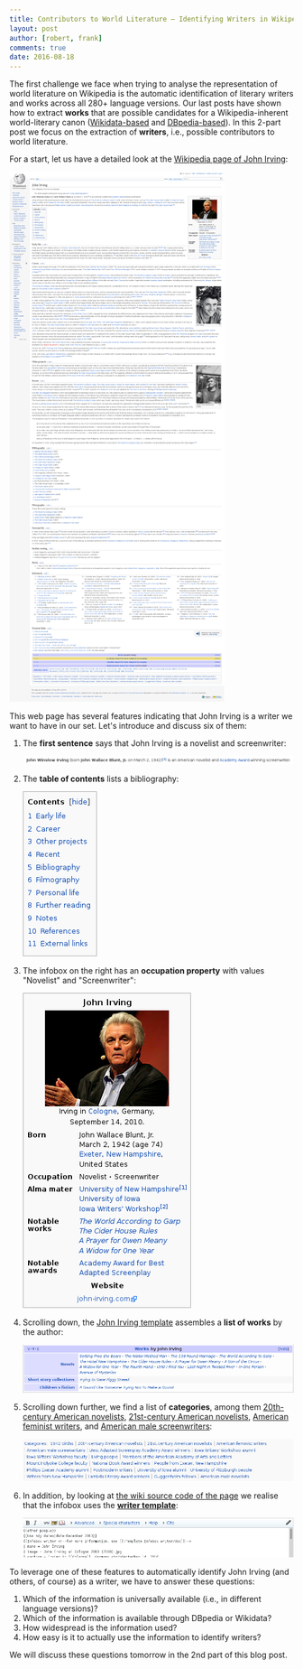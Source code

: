 ```yaml
---
title: Contributors to World Literature – Identifying Writers in Wikipedia, Part I
layout: post
author: [robert, frank]
comments: true
date: 2016-08-18
---
```


The first challenge we face when trying to analyse the representation
of world literature on Wikipedia is the automatic identification of
literary writers and works across all 280+ language versions. Our last
posts have shown how to extract **works** that are possible candidates
for a Wikipedia-inherent world-literary canon
([Wikidata-based](/Wikidata-Meets-World-Literature/) and
[DBpedia-based](/DBpedia-and-World-Literature/)). In this 2-part post
we focus on the extraction of **writers**, i.e., possible contributors
to world literature.

For a start, let us have a detailed look at the
[Wikipedia page of John Irving](https://en.wikipedia.org/wiki/John_Irving):

![Wikipedia Page of John Irving](/images/wp_john_irving_all.png)

This web page has several features indicating that John Irving is a
writer we want to have in our set. Let's introduce and discuss six of
them:

1. The **first sentence** says that John Irving is a novelist and
   screenwriter:

   ![The first sentence on the Wikipedia Page of John Irving](/images/wp_john_irving_first_sentence.png)
2. The **table of contents** lists a bibliography:
   
   ![The table of contents on the Wikipedia page of John Irving](/images/wp_john_irving_toc.png)
3. The infobox on the right has an **occupation property** with
   values "Novelist" and "Screenwriter":

   ![The infobox on the Wikipedia page of John Irving](/images/wp_john_irving_infobox.png)
4. Scrolling down, the
   [John Irving template](https://en.wikipedia.org/wiki/Template:John_Irving)
   assembles a **list of works** by the author:

   ![The "John Irving" template on the Wikipedia page of John Irving](/images/wp_john_irving_template_john_irving.png)
5. Scrolling down further, we find a list of **categories**, among
   them
   [20th-century American novelists](https://en.wikipedia.org/wiki/Category:20th-century_American_novelists),
   [21st-century American novelists](https://en.wikipedia.org/wiki/Category:21st-century_American_novelists),
   [American feminist writers](https://en.wikipedia.org/wiki/Category:American_feminist_writers),
   and
   [American male screenwriters](https://en.wikipedia.org/wiki/Category:American_male_screenwriters):

   ![The categories of the Wikipedia page of John Irving](/images/wp_john_irving_categories.png)
6. In addition, by looking at
   [the wiki source code of the page][source-code] we realise that the
   infobox uses the
   **[writer template](https://en.wikipedia.org/wiki/Template:Infobox_writer)**:

   ![The source code of the "writer" template of the Wikipedia page of John Irving](/images/wp_john_irving_template_writer.png)

To leverage one of these features to automatically identify John
Irving (and others, of course) as a writer, we have to answer these
questions:

1. Which of the information is universally available (i.e., in
   different language versions)?
2. Which of the information is available through DBpedia or Wikidata?
3. How widespread is the information used?
4. How easy is it to actually use the information to identify writers?

We will discuss these questions tomorrow in the 2nd part of this blog post.


[source-code]: https://en.wikipedia.org/w/index.php?title=John_Irving&action=edit&editintro=Template:BLP_editintro
